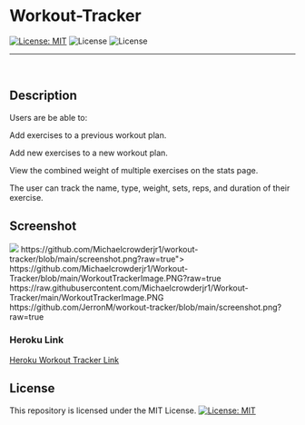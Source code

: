 # Workout-Tracker


[![License: MIT](https://img.shields.io/badge/License-MIT-yellow.svg)](https://opensource.org/licenses/MIT) 
![License](https://img.shields.io/static/v1?label=Language&message=JavaScript&color=brightgreen)
![License](https://img.shields.io/static/v1?label=Language&message=MongoDB&color=blueviolet)


  ---
  
<p>&nbsp;<p>

## Description

Users are be able to:

Add exercises to a previous workout plan.

Add new exercises to a new workout plan.

View the combined weight of multiple exercises on the stats page.

The user can track the name, type, weight, sets, reps, and duration of their exercise.


## Screenshot
<img src="https://github.com/Michaelcrowderjr1/WorkoutTrackerImage.PNG/blob/main/screenshot.png?raw=true">
https://github.com/Michaelcrowderjr1/workout-tracker/blob/main/screenshot.png?raw=true">
https://github.com/Michaelcrowderjr1/Workout-Tracker/blob/main/WorkoutTrackerImage.PNG?raw=true
https://raw.githubusercontent.com/Michaelcrowderjr1/Workout-Tracker/main/WorkoutTrackerImage.PNG
https://github.com/JerronM/workout-tracker/blob/main/screenshot.png?raw=true


### Heroku Link
[Heroku Workout Tracker Link](https://obscure-sierra-98370.herokuapp.com/)


## License


This repository is licensed under the MIT License.
[![License: MIT](https://img.shields.io/badge/License-MIT-yellow.svg)](https://opensource.org/licenses/MIT)

<p>&nbsp;<p>
